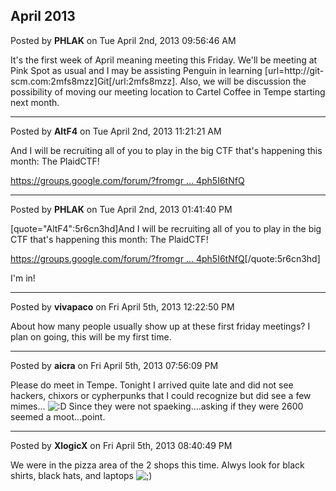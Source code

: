 ## April 2013
Posted by **PHLAK** on Tue April 2nd, 2013 09:56:46 AM

It's the first week of April meaning meeting this Friday.  We'll be meeting at Pink Spot as usual and I may be assisting Penguin in learning [url=http&#58;//git-scm&#46;com:2mfs8mzz]Git[/url:2mfs8mzz].  Also, we will be discussion the possibility of moving our meeting location to Cartel Coffee in Tempe starting next month.

--------------------------------------------------------------------------------

Posted by **AltF4** on Tue April 2nd, 2013 11:21:21 AM

And I will be recruiting all of you to play in the big CTF that's happening this month: The PlaidCTF!

<!-- m --><a class="postlink" href="https://groups.google.com/forum/?fromgroups=#!topic/heatsynclabs/z4ph5I6tNfQ">https://groups.google.com/forum/?fromgr ... 4ph5I6tNfQ</a><!-- m -->

--------------------------------------------------------------------------------

Posted by **PHLAK** on Tue April 2nd, 2013 01:41:40 PM

[quote=&quot;AltF4&quot;:5r6cn3hd]And I will be recruiting all of you to play in the big CTF that's happening this month: The PlaidCTF!

<!-- m --><a class="postlink" href="https://groups.google.com/forum/?fromgroups=#!topic/heatsynclabs/z4ph5I6tNfQ">https://groups.google.com/forum/?fromgr ... 4ph5I6tNfQ</a><!-- m -->[/quote:5r6cn3hd]


I'm in!

--------------------------------------------------------------------------------

Posted by **vivapaco** on Fri April 5th, 2013 12:22:50 PM

About how many people usually show up at these first friday meetings? I plan on going, this will be my first time.

--------------------------------------------------------------------------------

Posted by **aicra** on Fri April 5th, 2013 07:56:09 PM

Please do meet in Tempe. Tonight I arrived quite late and did not see hackers, chixors or cypherpunks that I could recognize but did see a few mimes... <!-- s:D --><img src="{SMILIES_PATH}/icon_e_biggrin.gif" alt=":D" title="Very Happy" /><!-- s:D --> 
Since they were not spaeking....asking if they were 2600 seemed a moot...point.

--------------------------------------------------------------------------------

Posted by **XlogicX** on Fri April 5th, 2013 08:40:49 PM

We were in the pizza area of the 2 shops this time. Alwys look for black shirts, black hats, and laptops <!-- s;) --><img src="{SMILIES_PATH}/icon_e_wink.gif" alt=";)" title="Wink" /><!-- s;) -->
